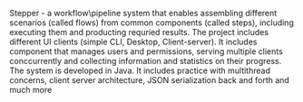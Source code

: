 Stepper - a workflow\pipeline system that enables assembling different scenarios (called flows) from common components (called steps), including executing them and producting requried results.
The project includes different UI clients (simple CLI, Desktop, Client-server).
It includes component that manages users and permissions, serving multiple clients conccurrently and collecting information and statistics on their progress.
The system is developed in Java. It includes practice with multithread concerns, client server architecture, JSON serialization back and forth and much more
